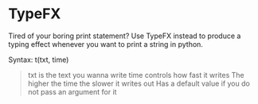 # TypeFX
Tired of your boring print statement? Use TypeFX instead to produce a typing effect whenever you want to print a string in python.

Syntax:
t(txt, time)
>txt is the text you wanna write
>time controls how fast it writes
  >The higher the time the slower it writes out
  >Has a default value if you do not pass an argument for it  


